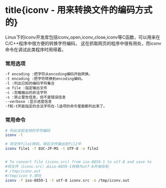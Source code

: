 # title{iconv - 用来转换文件的编码方式的}

Linux下的iconv开发库包括iconv_open,iconv_close,iconv等C函数，可以用来在C/C++程序中很方便的转换字符编码，
这在抓取网页的程序中很有用处，而iconv命令在调试此类程序时用得着。

### 常用选项
```bash
-f encoding :把字符从encoding编码开始转换。 
-t encoding :把字符转换到encoding编码。 
-l :列出已知的编码字符集合 
-o file :指定输出文件 
-c :忽略输出的非法字符 
-s :禁止警告信息，但不是错误信息 
--verbose :显示进度信息 
-f和-t所能指定的合法字符在-l选项的命令里面都列出来了。
```

### 常用命令
```bash
# 列出当前支持的字符编码
iconv -l

# 将文件file1转码，转后文件输出到fil2中
iconv file1 -f EUC-JP-MS -t UTF-8 -o file2


# To convert file (iconv.src) from iso-8859-1 to utf-8 and save to
#将文件（iconv.src）从iso-8859-1转换为utf-8并保存到
# /tmp/iconv.out
#/tmp/icon V.呕吐
iconv -f iso-8859-1 -t utf-8 iconv.src -o /tmp/iconv.out
```